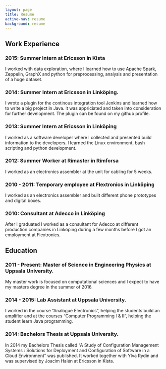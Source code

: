 ```yaml
---
layout: page
title: Resume
active-nav: resume
background: resume
---
```


Work Experience
------

### 2015: Summer Intern at Ericsson in Kista

I worked with data exploration, where I learned how to use Apache Spark, Zeppelin, GraphX and python for preprocessing, analysis and presentation of a huge dataset.

### 2014: Summer Intern at Ericsson in Linköping.

I wrote a plugin for the continous integration tool Jenkins and learned how to write a big project in Java. It was appriciated and taken into consideration for further development. The plugin can be found on my github profile.

### 2013: Summer Intern at Ericsson in Linköping

I worked as a software developer where I collected and presented build information to the developers. I learned the Linux environment, bash scripting and python development.

### 2012: Summer Worker at Rimaster in Rimforsa

I worked as an electronics assembler at the unit for cabling for 5 weeks.
			
### 2010 - 2011: Temporary employee at Flextronics in Linköping

I worked as an electronics assembler and built different phone prototypes and digital boxes.

### 2010: Consultant at Adecco in Linköping

After I graduated I worked as a consultant for Adecco at different production companies in Linköping during a few months before I got an employment at Flextronics.

Education
------

### 2011 - Present: Master of Science in Engineering Physics at Uppsala University.

My master work is focused on computational sciences and I expect to have my masters degree in the summer of 2016.

### 2014 - 2015: Lab Assistant at Uppsala University.

I worked in the course “Analogue Electronics”, helping the students build an amplifier and at the courses “Computer Programming I & II”, helping the student learn Java programming.

### 2014: Bachelors Thesis at Uppsala University.

In 2014 my Bachelors Thesis called “A Study of Configuration Management Systems : Solutions for Deployment and Configuration of Software in a Cloud Environment” was published. It worked together with Ylva Rydin and was supervised by Joacim Halén at Ericsson in Kista.